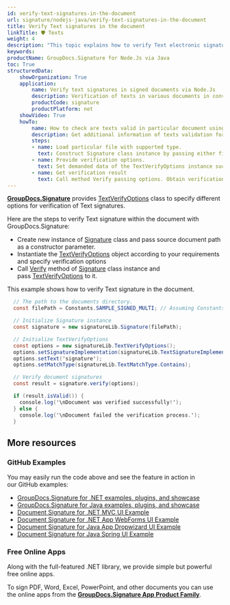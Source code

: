 ```yaml
---
id: verify-text-signatures-in-the-document
url: signature/nodejs-java/verify-text-signatures-in-the-document
title: Verify Text signatures in the document
linkTitle: 🛡 Texts
weight: 4
description: "This topic explains how to verify Text electronic signatures with GroupDocs.Signature API."
keywords: 
productName: GroupDocs.Signature for Node.Js via Java 
toc: True
structuredData:
    showOrganization: True
    application:    
        name: Verify text signatures in signed documents via Node.Js    
        description: Verification of texts in various documents in convenient way with Node.Js language and GroupDocs.Signature for Node.Js via Java APIs
        productCode: signature
        productPlatform: net 
    showVideo: True
    howTo:
        name: How to check are texts valid in particular document using Node.Js 
        description: Get additional information of texts validation for any documents in Node.Js
        steps:
        - name: Load particular file with supported type.
          text: Construct Signature class instance by passing either file path or stream. 
        - name: Provide verification options. 
          text: Set demanded data of the TextVerifyOptions instance such as text or type of text verification.
        - name: Get verification result
          text: Call method Verify passing options. Obtain verification result whose property IsValid must be true if verification succeed.
---
```

[**GroupDocs.Signature**](https://products.groupdocs.com/signature/nodejs-java) provides [TextVerifyOptions](https://reference.groupdocs.com/signature/nodejs-java/groupdocs.signature.options/textverifyoptions) class to specify different options for verification of Text signatures.

Here are the steps to verify Text signature within the document with GroupDocs.Signature:

* Create new instance of [Signature](https://reference.groupdocs.com/signature/nodejs-java/groupdocs.signature/signature) class and pass source document path as a constructor parameter.
* Instantiate the [TextVerifyOptions](https://reference.groupdocs.com/signature/nodejs-java/groupdocs.signature.options/textverifyoptions) object according to your requirements and specify verification options
* Call [Verify](https://reference.groupdocs.com/signature/nodejs-java/groupdocs.signature/signature/verify) method of [Signature](https://reference.groupdocs.com/signature/nodejs-java/groupdocs.signature/signature) class instance and pass [TextVerifyOptions](https://reference.groupdocs.com/signature/nodejs-java/groupdocs.signature.options/textverifyoptions) to it.

This example shows how to verify Text signature in the document.

```csharp
  // The path to the documents directory.
  const filePath = Constants.SAMPLE_SIGNED_MULTI; // Assuming Constants.SAMPLE_SIGNED_MULTI is defined elsewhere

  // Initialize Signature instance
  const signature = new signatureLib.Signature(filePath);

  // Initialize TextVerifyOptions
  const options = new signatureLib.TextVerifyOptions();
  options.setSignatureImplementation(signatureLib.TextSignatureImplementation.Native);
  options.setText('signature');
  options.setMatchType(signatureLib.TextMatchType.Contains);

  // Verify document signatures
  const result = signature.verify(options);

  if (result.isValid()) {
    console.log('\nDocument was verified successfully!');
  } else {
    console.log('\nDocument failed the verification process.');
  }
```


## More resources

### GitHub Examples

You may easily run the code above and see the feature in action in our GitHub examples:

* [GroupDocs.Signature for .NET 
examples, plugins, and showcase](https://github.com/groupdocs-signature/GroupDocs.Signature-for-.NET)
* [GroupDocs.Signature for Java examples, plugins, and showcase](https://github.com/groupdocs-signature/GroupDocs.Signature-for-Java)
* [Document Signature for .NET MVC UI Example](https://github.com/groupdocs-signature/GroupDocs.Signature-for-.NET-MVC)
* [Document Signature for .NET App WebForms UI Example](https://github.com/groupdocs-signature/GroupDocs.Signature-for-.NET-WebForms)
* [Document Signature for Java App Dropwizard UI Example](https://github.com/groupdocs-signature/GroupDocs.Signature-for-Java-Dropwizard)
* [Document Signature for Java Spring UI Example](https://github.com/groupdocs-signature/GroupDocs.Signature-for-Java-Spring)

### Free Online Apps

Along with the full-featured .NET library, we provide simple but powerful free online apps.

To sign PDF, Word, Excel, PowerPoint, and other documents you can use the online apps from the **[GroupDocs.Signature App Product Family](https://products.groupdocs.app/signature/family)**.
